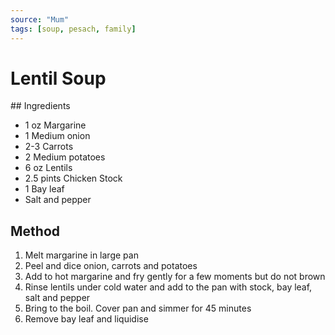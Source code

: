 ```yaml
---
source: "Mum"
tags: [soup, pesach, family]
---
```


# Lentil Soup

## Ingredients

- 1 oz Margarine
- 1 Medium onion
- 2-3 Carrots
- 2 Medium potatoes
- 6 oz Lentils
- 2.5 pints Chicken Stock
- 1 Bay leaf
- Salt and pepper

## Method

1. Melt margarine in large pan
2. Peel and dice onion, carrots and potatoes
3. Add to hot margarine and fry gently for a few moments but do not brown
4. Rinse lentils under cold water and add to the pan with stock, bay leaf, salt and pepper
5. Bring to the boil. Cover pan and simmer for 45 minutes
6. Remove bay leaf and liquidise

